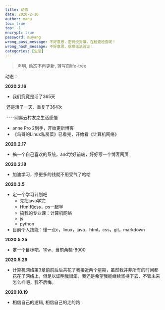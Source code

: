 ```yaml
---
title: 动态
date: 2020-2-16 
author: manu
toc: true
top: -1
encrypt: true
password: muyang
wrong_pass_message: 不好意思，密码没对哦，在检查检查呢！
wrong_hash_message: 不好意思，信息无法验证！
categories: [生活]
---
```


> 声明, 动态不再更新, 转写自life-tree

动态：

<!-- more -->

**2020.2.16**

- 我们究竟是活了365天

​		还是活了一天，重复了364次

​																														----网易云村友之生活感悟

- anne Pro 2到手，开始更新博客
- 《鸟哥的Linux私房菜》已看完，开始看《计算机网络》

**2020.2.17**

- 搞一个自己喜欢的系统，and学好前端，好好写一个博客网页

**2020.2.18**

- 加油学习，挣更多的钱就不用受气了哈哈

**2020.3.5**

- 定一个学习计划吧
  - 先把java学完
  - Html和css，ps一起学
  - 搞我的专业课：计算机网络
  - js
  - python
- 目前个人技能：懂一点c，linux，java，html，css，git，markdown

**2020.5.25**

- 定一个目标吧，10w，当前余额-8000

**2020.5.29**

- 计算机网络第3章前前后后共花了我接近两个星期，虽然我并非所有的时间都花在了网络上，但足以证明我很笨，我还是希望我能继续坚持下去，不管未来怎么样吧，我不后悔。

**2020.10.19**

- 相信自己的逻辑, 相信自己的走的路